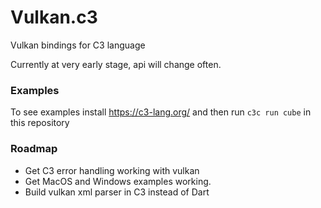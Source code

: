 # Vulkan.c3

Vulkan bindings for C3 language

Currently at very early stage, api will change often.

### Examples

To see examples install https://c3-lang.org/ and then run `c3c run cube` in this repository

### Roadmap

* Get C3 error handling working with vulkan
* Get MacOS and Windows examples working.
* Build vulkan xml parser in C3 instead of Dart
